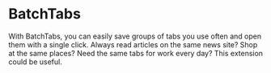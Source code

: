 # BatchTabs

With BatchTabs, you can easily save groups of tabs you use often and open them with a single click.  Always read articles on the same news site?  Shop at the same places?  Need the same tabs for work every day?  This extension could be useful.

